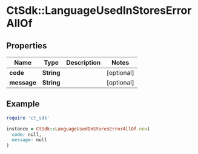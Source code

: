 # CtSdk::LanguageUsedInStoresErrorAllOf

## Properties

| Name | Type | Description | Notes |
| ---- | ---- | ----------- | ----- |
| **code** | **String** |  | [optional] |
| **message** | **String** |  | [optional] |

## Example

```ruby
require 'ct_sdk'

instance = CtSdk::LanguageUsedInStoresErrorAllOf.new(
  code: null,
  message: null
)
```

